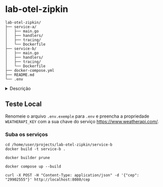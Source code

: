 # lab-otel-zipkin

```
lab-otel-zipkin/
├── service-a/
│   ├── main.go
│   ├── handlers/
│   ├── tracing/
│   └── Dockerfile
├── service-b/
│   ├── main.go
│   ├── handlers/
│   ├── tracing/
│   └── Dockerfile
├── docker-compose.yml
├── README.md
└── .env
```

<details>
<summary>Descrição</summary>
Precisamos desenvolver um sistema em Go que receba um CEP, identifica a cidade e retorna o clima atual (temperatura em graus celsius, fahrenheit e kelvin) juntamente com a cidade. Esse sistema deverá implementar OTEL(Open Telemetry) e Zipkin.

Basedo no cenário conhecido "Sistema de temperatura por CEP" denominado Serviço B, será incluso um novo projeto, denominado Serviço A.

Requisitos - Serviço A (responsável pelo input):
- O sistema deve receber um input de 8 dígitos via POST, através do schema:  { "cep": "29902555" }
- O sistema deve validar se o input é valido (contem 8 dígitos) e é uma STRING
  - Caso seja válido, será encaminhado para o Serviço B via HTTP
  - Caso não seja válido, deve retornar:
    - Código HTTP: 422
    - Mensagem: invalid zipcode

Requisitos - Serviço B (responsável pela orquestração):
- O sistema deve receber um CEP válido de 8 digitos
- O sistema deve realizar a pesquisa do CEP e encontrar o nome da localização, a partir disso, deverá retornar as temperaturas e formata-lás em: Celsius, Fahrenheit, Kelvin juntamente com o nome da localização.
- O sistema deve responder adequadamente nos seguintes cenários: 
  - Em caso de sucesso: 
    - Código HTTP: 200
    - Response Body: { "city: "São Paulo", "temp_C": 28.5, "temp_F": 28.5, "temp_K": 28.5 }
  - Em caso de falha, caso o CEP não seja válido (com formato correto): 
    - Código HTTP: 422
    - Mensagem: invalid zipcode
  - Em caso de falha, caso o CEP não seja encontrado: 
    - Código HTTP: 404
    - Mensagem: can not find zipcode

Após a implementação dos serviços, adicione a implementação do OTEL + Zipkin:
- Implementar tracing distribuído entre Serviço A - Serviço B
- Utilizar span para medir o tempo de resposta do serviço de busca de CEP e busca de temperatura

Dicas:
- Utilize a API viaCEP para encontrar a localização que deseja consultar a temperatura: https://viacep.com.br/
- Utilize a API WeatherAPI para consultar as temperaturas desejadas: https://www.weatherapi.com/
- Para realizar a conversão de Celsius para Fahrenheit, utilize a seguinte fórmula: F = C * 1,8 + 32
- Para realizar a conversão de Celsius para Kelvin, utilize a seguinte fórmula: K = C + 273
  - Sendo F = Fahrenheit
  - Sendo C = Celsius
  - Sendo K = Kelvin
- Para dúvidas da implementação do OTEL, você pode consultar https://opentelemetry.io/docs/languages/go/getting-started/
- Para implementação de spans, você pode consultar https://opentelemetry.io/docs/languages/go/instrumentation/#creating-spans
- Você precisará utilizar um serviço de collector do OTEL pode consultar https://opentelemetry.io/docs/collector/quick-start/
- Para mais informações sobre Zipkin, você pode consultar https://zipkin.io/

Importante: 
- Documentação explicando como rodar o projeto em ambiente dev.
- Utilizar docker/docker-compose para realização dos testes da aplicação.
</details>


## Teste Local

Renomeie o arquivo `.env.exemple` para `.env` e preencha a propriedade `WEATHERAPI_KEY` com a sua chave do serviço https://www.weatherapi.com/.

### Suba os serviços

```shell
cd /home/user/projects/lab-otel-zipkin/service-b
docker build -t service-b .

docker builder prune
```


```shell
docker compose up --build
```

```shell
curl -X POST -H "Content-Type: application/json" -d '{"cep": "29902555"}' http://localhost:8080/cep
```
